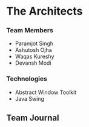 # The Architects

### Team Members
- Paramjot Singh
- Ashutosh Ojha
- Waqas Kureshy
- Devansh Modi

### Technologies
- Abstract Window Toolkit
- Java Swing

## Team Journal

